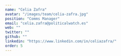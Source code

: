 ```yaml
---
name: "Celia Zafra"
avatar: "/images/team/celia-zafra.jpg"
position: "Comms Manager"
email: "celia.zafra@politicalwatch.es"
web: ""
twitter: ""
github: ""
linkedin: "https://www.linkedin.com/in/celiazafra/"
order: 5
---
```

